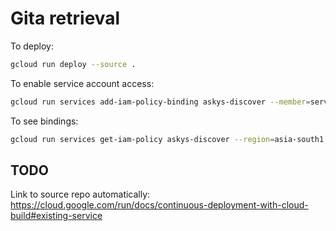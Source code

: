 # Gita retrieval

To deploy:

```bash
gcloud run deploy --source . 
```

To enable service account access:

```bash
gcloud run services add-iam-policy-binding askys-discover --member=serviceAccount:askys-discover@gitapower-26.iam.gserviceaccount.com --role=roles/run.invoker --region=asia-south1
```

To see bindings:

```bash
gcloud run services get-iam-policy askys-discover --region=asia-south1    
```

## TODO

Link to source repo automatically: https://cloud.google.com/run/docs/continuous-deployment-with-cloud-build#existing-service

